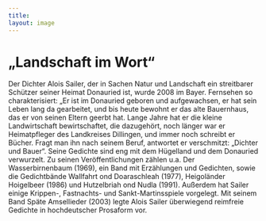 ```yaml
---
title: 
layout: image
---
```


# „Landschaft im Wort“Der Dichter Alois Sailer, der in Sachen Natur und Landschaft ein streitbarer Schützer seiner Heimat Donauried ist, wurde 2008 im Bayer. Fernsehen so charakterisiert: „Er ist im Donauried geboren und  aufgewachsen, er hat sein Leben lang da gearbeitet, und bis heute bewohnt er das alte Bauernhaus, das er von seinen Eltern geerbt hat. Lange Jahre hat er die kleine Landwirtschaft  bewirtschaftet, die dazugehört, noch länger war er Heimatpfleger des Landkreises Dillingen, und immer noch schreibt er Bücher. Fragt man ihn nach seinem Beruf, antwortet er verschmitzt: „Dichter und Bauer“.
Seine Gedichte sind eng mit dem Hügelland und dem Donauried verwurzelt. Zu seinen Veröffentlichungen zählen u.a. Der Wasserbirnenbaum (1969), ein Band mit Erzählungen und Gedichten, sowie die Gedichtbände Wallfahrt ond Doaraschleah (1977), Heigoländer Hoigelbeer (1986) und Hutzelbriah ond Nudla (1991). Außerdem hat Sailer einige Krippen-, Fastnachts- und Sankt-Martinsspiele vorgelegt.
Mit seinem Band Späte Amsellieder (2003) legte Alois Sailer überwiegend reimfreie Gedichte in hochdeutscher Prosaform vor.
